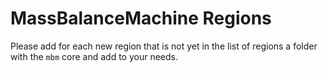 # MassBalanceMachine Regions

Please add for each new region that is not yet in the list of regions a folder with the ```mbm``` core and add to your needs. 